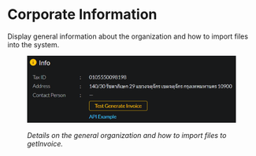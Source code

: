 # Corporate Information

Display general information about the organization and how to import files into the system.

<figure><img src="../../.gitbook/assets/image (76).png" alt=""><figcaption><p><em>Details on the general organization and how to import files to getInvoice.</em></p></figcaption></figure>

